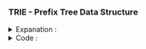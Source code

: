### TRIE - Prefix Tree Data Structure 
    
<details> 
  <summary> Expanation : </summary>
    <br>
   Source: 
   <ul>
       <li> https://www.youtube.com/watch?v=zbV0IRWBNvU  </li>
       <li> https://cppsecrets.com/users/9999109111117110105971171035048484864103109971051084699111109/C00-Trie-Datastructure.php </li>
       <li> https://medium.com/techie-delight/trie-data-structure-overview-and-practice-problems-2db1bad4bf49 </li>
   </ul>
    
</details>   
<details> 
  <summary> Code : </summary>

```
#include<bits/stdc++.h>
#define ll             long long
#define pb             push_back
#define all(v)         v.begin(),v.end()
#define fr(i,s,e)      for(ll i=s;i<e;i++)
#define rfr(i,e,s)     for(ll i=e;i>=s;i--)
#define endl           "\n"
#define sz(a)          (ll)a.size()
#define mem1(a)        memset(a,-1,sizeof(a))
#define pii            pair<int,int>
#define mod            1000000007
#define fast           ios_base::sync_with_stdio(0);cin.tie(NULL);cout.tie(NULL)
using namespace std;

struct node {

    node *child[26];
    bool word = false ;
    ll childCount = 0 ;
    node(){
        fr(i,0,26) child[i] = NULL ;
    }

} ;//*root;

node* root = new node ;

void insertString ( string s ){

    ll d = s.size() ;
    node* pnt = root ;

    fr(i,0,d){
        ll index = s[i]-97;
        if(!pnt->child[index]){
            pnt->child[index] = new node();
        }
        pnt = pnt->child[index];
        pnt->childCount+=1;
    }
    pnt->word = true ;

}

bool searchString( string s ){
    ll d = s.size() ;
    node* pnt = root ;

    fr(i,0,d){
        ll index = s[i]-97;
        if(!pnt->child[index]) return false ;
        pnt = pnt->child[index];
    }
    return pnt->word;
}

ll searchPrefix( string s ){
    ll d = s.size() ;
    node* pnt = root ;

    fr(i,0,d){
        ll index = s[i]-97;
        if(!pnt->child[index]) return -1 ;
        pnt = pnt->child[index];
    }
    return pnt->childCount;
}
int main(){

    for(ll i=0;i<5;i++){
        string s ;
        cin >> s ;
        insertString(s);
    }
//   for(ll i=0;i<5;i++){
//        string s ;
//        cin >> s ;
//        if(searchString(s)) cout << "Pres\n";
//        else cout << "Abs\n";
//    }
    for(ll i=0;i<5;i++){
        string s ;
        cin >> s ;
        ll d = searchPrefix(s);
        cout << "Len : " << d << endl;
    }

return 0 ;
}

```

</details>   
    
